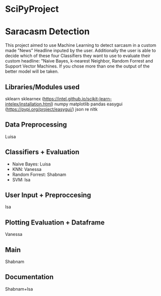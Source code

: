 # SciPyProject
# Saracasm Detection
This project aimed to use Machine Learning to detect sarcasm in a custom made "News" Headline inputed by the user. 
Additionally the user is able to decide which of these four Classifiers they want to use to evaluate their custom headline: "Naive Bayes, k-nearest Neighbor, Random Forrest and Support Vector Machines. 
If you chose more than one the output of the better model will be taken.

## Libraries/Modules used
sklearn
sklearnex (https://intel.github.io/scikit-learn-intelex/installation.html)
numpy
matplotlib
pandas
easygui (https://pypi.org/project/easygui/)
json
re
nltk

## Data Preprocessing 
Luisa

## Classifiers + Evaluation

- Naive Bayes: Luisa
- KNN: Vanessa
- Random Forrest: Shabnam
- SVM: Isa

## User Input + Preproccesing
Isa

## Plotting Evaluation + Dataframe
Vanessa

## Main
Shabnam

## Documentation
Shabnam+Isa
